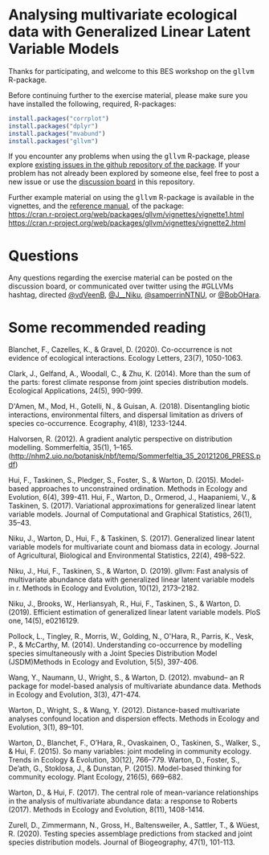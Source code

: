 # Analysing multivariate ecological data with Generalized Linear Latent Variable Models
Thanks for participating, and welcome to this BES workshop on the <tt>gllvm</tt> R-package.

Before continuing further to the exercise material, please make sure you have installed the following, required, R-packages:
```r
install.packages("corrplot")
install.packages("dplyr")
install.packages("mvabund")
install.packages("gllvm")
```

If you encounter any problems when using the <tt>gllvm</tt> R-package, please explore [existing issues in the github repository of the package](https://github.com/JenniNiku/gllvm/issues). If your problem has not already been explored by someone else, feel free to post a new issue or use the [discussion board](https://github.com/BertvanderVeen/BES2020GLLVMworkshop/discussions) in this repository.

Further example material on using the <tt>gllvm</tt> R-package is available in the vignettes, and the [reference manual](https://cran.r-project.org/web/packages/gllvm/gllvm.pdf), of the package:<br>
https://cran.r-project.org/web/packages/gllvm/vignettes/vignette1.html <br>
https://cran.r-project.org/web/packages/gllvm/vignettes/vignette2.html

# Questions
Any questions regarding the exercise material can be posted on the discussion board, or communicated over twitter using the #GLLVMs hashtag, directed [@vdVeenB](https://twitter.com/vdVeenB), [@J__Niku](https://twitter.com/J__Niku), [@samperrinNTNU](https://twitter.com/samperrinNTNU), or [@BobOHara](https://twitter.com/bobohara).

# Some recommended reading
Blanchet, F., Cazelles, K., & Gravel, D. (2020). Co-occurrence is not evidence of ecological interactions. Ecology Letters, 23(7), 1050-1063.

Clark, J., Gelfand, A., Woodall, C., & Zhu, K. (2014). More than the sum of the parts: forest climate response from joint species distribution models. Ecological Applications, 24(5), 990-999.

D'Amen, M., Mod, H., Gotelli, N., & Guisan, A. (2018). Disentangling biotic interactions, environmental filters, and dispersal limitation as drivers of species co-occurrence. Ecography, 41(8), 1233-1244.

Halvorsen, R. (2012). A gradient analytic perspective on distribution modelling. Sommerfeltia, 35(1), 1–165. (http://nhm2.uio.no/botanisk/nbf/temp/Sommerfeltia_35_20121206_PRESS.pdf)

Hui, F., Taskinen, S., Pledger, S., Foster, S., & Warton, D. (2015). Model-based approaches to unconstrained ordination. Methods in Ecology and Evolution, 6(4), 399-411.
Hui, F., Warton, D., Ormerod, J., Haapaniemi, V., & Taskinen, S. (2017). Variational approximations for generalized linear latent variable models. Journal of Computational and Graphical Statistics, 26(1), 35–43.

Niku, J., Warton, D., Hui, F., & Taskinen, S. (2017). Generalized linear latent variable models for multivariate count and biomass data in ecology. Journal of Agricultural, Biological and Environmental Statistics, 22(4), 498–522.

Niku, J., Hui, F., Taskinen, S., & Warton, D. (2019). gllvm: Fast analysis of multivariate abundance data with generalized linear latent variable models in r. Methods in Ecology and Evolution, 10(12), 2173–2182.

Niku, J., Brooks, W., Herliansyah, R., Hui, F., Taskinen, S., & Warton, D. (2019). Efficient estimation of generalized linear latent variable models. PloS one, 14(5), e0216129.

Pollock, L., Tingley, R., Morris, W., Golding, N., O'Hara, R., Parris, K., Vesk, P., & McCarthy, M. (2014). Understanding co-occurrence by modelling species simultaneously with a Joint Species Distribution Model (JSDM)Methods in Ecology and Evolution, 5(5), 397-406.

Wang, Y., Naumann, U., Wright, S., & Warton, D. (2012). mvabund– an R package for model-based analysis of multivariate abundance data. Methods in Ecology and Evolution, 3(3), 471-474.

Warton, D., Wright, S., & Wang, Y. (2012). Distance-based multivariate analyses confound location and dispersion effects. Methods in Ecology and Evolution, 3(1), 89–101.

Warton, D., Blanchet, F., O’Hara, R., Ovaskainen, O., Taskinen, S., Walker, S., & Hui, F. (2015). So many variables: joint modeling in community ecology. Trends in Ecology & Evolution, 30(12), 766–779.
Warton, D., Foster, S., De’ath, G., Stoklosa, J., & Dunstan, P. (2015). Model-based thinking for community ecology. Plant Ecology, 216(5), 669–682.

Warton, D., & Hui, F. (2017). The central role of mean-variance relationships in the analysis of multivariate abundance data: a response to Roberts (2017). Methods in Ecology and Evolution, 8(11), 1408-1414.

Zurell, D., Zimmermann, N., Gross, H., Baltensweiler, A., Sattler, T., & Wüest, R. (2020). Testing species assemblage predictions from stacked and joint species distribution models. Journal of Biogeography, 47(1), 101-113.

